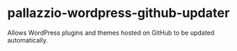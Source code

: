 # pallazzio-wordpress-github-updater
Allows WordPress plugins and themes hosted on GitHub to be updated automatically.
